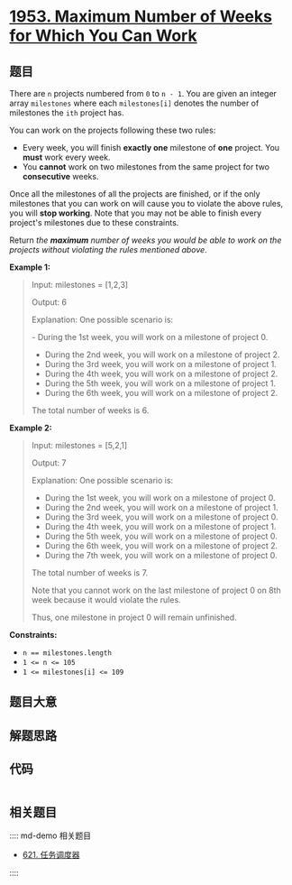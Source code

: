 # [1953. Maximum Number of Weeks for Which You Can Work](https://leetcode.com/problems/maximum-number-of-weeks-for-which-you-can-work)

## 题目

There are `n` projects numbered from `0` to `n - 1`. You are given an integer
array `milestones` where each `milestones[i]` denotes the number of milestones
the `ith` project has.

You can work on the projects following these two rules:

  * Every week, you will finish **exactly one** milestone of **one** project. You  **must**  work every week.
  * You **cannot** work on two milestones from the same project for two **consecutive** weeks.

Once all the milestones of all the projects are finished, or if the only
milestones that you can work on will cause you to violate the above rules, you
will **stop working**. Note that you may not be able to finish every project's
milestones due to these constraints.

Return _the **maximum** number of weeks you would be able to work on the
projects without violating the rules mentioned above_.



**Example 1:**

> Input: milestones = [1,2,3]
> 
> Output: 6
> 
> Explanation: One possible scenario is:
> 
> ​​​​- During the 1st week, you will work on a milestone of project 0.
> - During the 2nd week, you will work on a milestone of project 2.
> - During the 3rd week, you will work on a milestone of project 1.
> - During the 4th week, you will work on a milestone of project 2.
> - During the 5th week, you will work on a milestone of project 1.
> - During the 6th week, you will work on a milestone of project 2.
> 
> The total number of weeks is 6.

**Example 2:**

> Input: milestones = [5,2,1]
> 
> Output: 7
> 
> Explanation: One possible scenario is:
> - During the 1st week, you will work on a milestone of project 0.
> - During the 2nd week, you will work on a milestone of project 1.
> - During the 3rd week, you will work on a milestone of project 0.
> - During the 4th week, you will work on a milestone of project 1.
> - During the 5th week, you will work on a milestone of project 0.
> - During the 6th week, you will work on a milestone of project 2.
> - During the 7th week, you will work on a milestone of project 0.
> 
> The total number of weeks is 7.
> 
> Note that you cannot work on the last milestone of project 0 on 8th week because it would violate the rules.
> 
> Thus, one milestone in project 0 will remain unfinished.

**Constraints:**

  * `n == milestones.length`
  * `1 <= n <= 105`
  * `1 <= milestones[i] <= 109`


## 题目大意

## 解题思路

## 代码

```javascript

```

## 相关题目

:::: md-demo 相关题目
- [621. 任务调度器](https://leetcode.com/problems/task-scheduler)

::::
